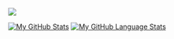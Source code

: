 ![](https://komarev.com/ghpvc/?username=martinsjeniffer)

[![My GitHub Stats](https://github-readme-stats.vercel.app/api/?username=martinsjeniffer&count_private=true&theme=radical&showicons=true&hide=issues)]()
[![My GitHub Language Stats](https://github-readme-stats.vercel.app/api/top-langs/?username=martinsjeniffer&langs_count=5&theme=radical&layout=compact&hide=roff,makefile)]()
<!--
**martinsjeniffer/martinsjeniffer** is a ✨ _special_ ✨ repository because its `README.md` (this file) appears on your GitHub profile.

Here are some ideas to get you started:

- 🔭 I’m currently working on ...
- 🌱 I’m currently learning ...
- 👯 I’m looking to collaborate on ...
- 🤔 I’m looking for help with ...
- 💬 Ask me about ...
- 📫 How to reach me: ...
- 😄 Pronouns: ...
- ⚡ Fun fact: ...
-->
